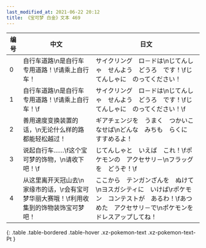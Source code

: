```yaml
---
last_modified_at: 2021-06-22 20:12
title: 《宝可梦 白金》文本 469
---
```

| 编号 | 中文 | 日文 |
| ---- | ---- | ---- |
| 0 | 自行车道路\n是自行车专用道路！\f请乘上自行车！ | サイクリング　ロ－ドは\nじてんしゃ　せんよう　どうろ　です！\fじてんしゃに　のってください！ |
| 1 | 自行车道路\n是自行车专用道路！\f请乘上自行车！\f | サイクリング　ロ－ドは\nじてんしゃ　せんよう　どうろ　です！\fじてんしゃに　のってください！\f |
| 2 | 善用速度变换装置的话，\n无论什么样的路都能轻松越过！ | ギアチェンジを　うまく　つかいこなせば\nどんな　みちも　らくに　すすめるよ！ |
| 3 | 说起自行车……\f这个宝可梦的饰物，\n请收下吧！\f | じてんしゃと　いえば　これ！\fポケモンの　アクセサリ－\nフラッグを　どうぞ！\f |
| 4 | 从这里离开天冠山去\n家缘市的话，\r会有宝可梦华丽大赛哦！\f利用收集到的饰物装饰宝可梦吧！ | ここから　テンガンざんを　ぬけて\nヨスガシティに　いけば\rポケモン　コンテストが　あるわ！\fあつめた　アクセサリ－で\nポケモンを　ドレスアップしてね！ |
{: .table .table-bordered .table-hover .xz-pokemon-text .xz-pokemon-text-Pt }